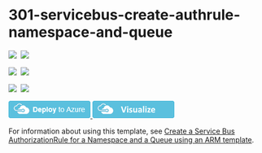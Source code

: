 # 301-servicebus-create-authrule-namespace-and-queue

<IMG SRC="https://azurequickstartsservice.blob.core.windows.net/badges/301-servicebus-create-authrule-namespace-and-queue/PublicLastTestDate.svg" />&nbsp;
<IMG SRC="https://azurequickstartsservice.blob.core.windows.net/badges/301-servicebus-create-authrule-namespace-and-queue/PublicDeployment.svg" />&nbsp;

<IMG SRC="https://azurequickstartsservice.blob.core.windows.net/badges/301-servicebus-create-authrule-namespace-and-queue/FairfaxLastTestDate.svg" />&nbsp;
<IMG SRC="https://azurequickstartsservice.blob.core.windows.net/badges/301-servicebus-create-authrule-namespace-and-queue/FairfaxDeployment.svg" />&nbsp;

<IMG SRC="https://azurequickstartsservice.blob.core.windows.net/badges/301-servicebus-create-authrule-namespace-and-queue/BestPracticeResult.svg" />&nbsp;
<IMG SRC="https://azurequickstartsservice.blob.core.windows.net/badges/301-servicebus-create-authrule-namespace-and-queue/CredScanResult.svg" />&nbsp;

<a href="https://portal.azure.com/#create/Microsoft.Template/uri/https%3A%2F%2Fraw.githubusercontent.com%2FAzure%2Fazure-quickstart-templates%2Fmaster%2F301-servicebus-create-authrule-namespace-and-queue%2Fazuredeploy.json" target="_blank">
    <img src="https://raw.githubusercontent.com/Azure/azure-quickstart-templates/master/1-CONTRIBUTION-GUIDE/images/deploytoazure.png"/>
</a>

<a href="http://armviz.io/#/?load=https%3A%2F%2Fraw.githubusercontent.com%2FAzure%2Fazure-quickstart-templates%2Fmaster%2F301-servicebus-create-authrule-namespace-and-queue%2Fazuredeploy.json" target="_blank">
    <img src="https://raw.githubusercontent.com/Azure/azure-quickstart-templates/master/1-CONTRIBUTION-GUIDE/images/visualizebutton.png"/>
</a>

For information about using this template, see [Create a Service Bus AuthorizationRule for a Namespace and a Queue using an ARM template](http://azure.microsoft.com/documentation/articles/service-bus-resource-manager-namespace-auth-rule/).

